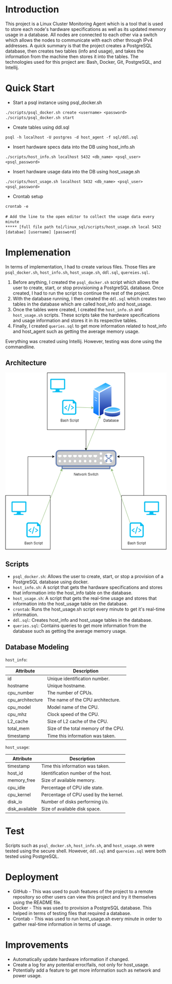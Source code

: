 # Introduction
This project is a Linux Cluster Monitoring Agent which is a tool that is used to store each node's hardware specifications as well 
as its updated memory usage in a database. All nodes are connected to each other via a switch which allows the nodes to communicate
with each other through IPv4 addresses. A quick summary is that the project creates a PostgreSQL database, then creates two tables (info and usage), and takes 
the information from the machine then stores it into the tables. The technologies used for this project are: Bash, Docker, Git, PostgreSQL, and Intellij.

# Quick Start
- Start a psql instance using psql_docker.sh
```
./scripts/psql_docker.sh create <username> <password>
./scripts/psql_docker.sh start
```
- Create tables using ddl.sql
```
psql -h localhost -U postgres -d host_agent -f sql/ddl.sql
```
- Insert hardware specs data into the DB using host_info.sh
```
./scripts/host_info.sh localhost 5432 <db_name> <psql_user> <psql_password>
```
- Insert hardware usage data into the DB using host_usage.sh
```
./scripts/host_usage.sh localhost 5432 <db_name> <psql_user> <psql_password>
```
- Crontab setup
```
crontab -e

# Add the line to the open editor to collect the usage data every minute
***** [full file path to]/linux_sql/scripts/host_usage.sh local 5432 [databae] [username] [password]
```

# Implemenation
In terms of implementation, I had to create various files. Those files are `psql_docker.sh`, `host_info.sh`, `host_usage.sh`, `ddl.sql`, `quereies.sql`.
1. Before anything, I created the `psql_docker.sh` script which allows the user to create, start, or stop provisioning a PostgreSQL database. Once created, I had to run the script
to continue the rest of the project.
2. With the database running, I then created the `ddl.sql` which creates two tables in the database which are called host_info and host_usage.
3. Once the tables were created, I created the `host_info.sh` and `host_usage.sh` scripts. These scripts take the hardware specifications and usage information and stores it in its respective tables.
4. Finally, I created `queries.sql` to get more information related to host_info and host_agent such as getting the average memory usage.

Everything was created using Intellij. However, testing was done using the commandline.

## Architecture
![architecture](./assets/architecture.png)

## Scripts
* `psql_docker.sh`:
Allows the user to create, start, or stop a provision of a PostgreSQL database using docker.
* `host_info.sh`:
A script that gets the hardware specifications and stores that information into the host_info table on the database.
* `host_usage.sh`:
A script that gets the real-time usage and stores that information into the host_usage table on the database.
* `crontab`:
Runs the host_usage.sh script every minute to get it's real-time information.
* `ddl.sql`:
Creates host_info and host_usage tables in the database.
* `queries.sql`:
Contains queries to get more information from the database such as getting the average memory usage.

## Database Modeling
`host_info`:

| Attribute | Description |
| --- | --- |
| id | Unique identification number. |
| hostname | Unique hostname. |
| cpu_number | The number of CPUs. |
| cpu_architecture | The name of the CPU architecture. |
| cpu_model | Model name of the CPU. |
| cpu_mhz | Clock speed of the CPU. |
| L2_cache | Size of L2 cache of the CPU. |
| total_mem | Size of the total memory of the CPU. |
| timestamp | Time this information was taken. |

`host_usage`: 

| Attribute | Description |
| --- | --- |
| timestamp | Time this information was taken. |
| host_id | Identification number of the host. |
| memory_free | Size of available memory. |
| cpu_idle | Percentage of CPU idle state. |
| cpu_kernel | Percentage of CPU used by the kernel. |
| disk_io | Number of disks performing i/o. |
| disk_available | Size of available disk space. |


# Test
Scripts such as `psql_docker.sh`, `host_info.sh`, and `host_usage.sh` were tested using the secure shell. However, `ddl.sql` and `quereies.sql` were both 
tested using PostgreSQL.

# Deployment
* GitHub - This was used to push features of the project to a remote repository so other users can view this project and try it themselves using the README file.
* Docker - This was used to provision a PostgreSQL database. This helped in terms of testing files that required a database.
* Crontab - This was used to run host_usage.sh every minute in order to gather real-time information in terms of usage.

# Improvements
- Automatically update hardware information if changed.
- Create a log for any potential error/fails, not only for host_usage.
- Potentially add a feature to get more information such as network and power usage.
